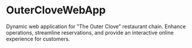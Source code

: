 # OuterCloveWebApp
 Dynamic web application for "The Outer Clove" restaurant chain. Enhance operations, streamline reservations, and provide an interactive online experience for customers.
